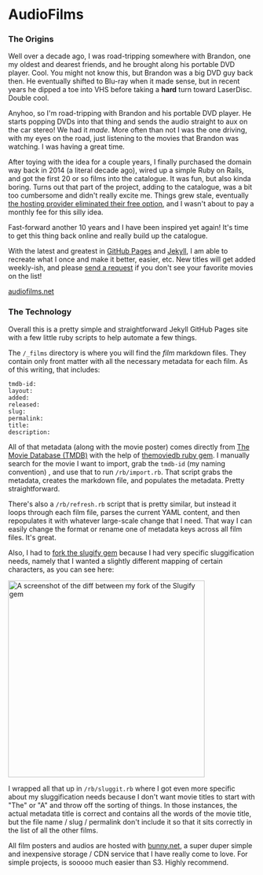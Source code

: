 # AudioFilms

### The Origins

Well over a decade ago, I was road-tripping somewhere with Brandon, one my oldest and dearest friends, and he brought along his portable DVD player. Cool. You might not know this, but Brandon was a big DVD guy back then. He eventually shifted to Blu-ray when it made sense, but in recent years he dipped a toe into VHS before taking a **hard** turn toward LaserDisc. Double cool.

Anyhoo, so I'm road-tripping with Brandon and his portable DVD player. He starts popping DVDs into that thing and sends the audio straight to aux on the car stereo! We had it *made*. More often than not I was the one driving, with my eyes on the road, just listening to the movies that Brandon was watching. I was having a great time.

After toying with the idea for a couple years, I finally purchased the domain way back in 2014 (a literal decade ago), wired up a simple Ruby on Rails, and got the first 20 or so films into the catalogue. It was fun, but also kinda boring. Turns out that part of the project, adding to the catalogue, was a bit too cumbersome and didn't really excite me. Things grew stale, eventually [the hosting provider eliminated their free option](https://help.heroku.com/RSBRUH58/removal-of-heroku-free-product-plans-faq), and I wasn't about to pay a monthly fee for this silly idea.

Fast-forward another 10 years and I have been inspired yet again! It's time to get this thing back online and really build up the catalogue.

With the latest and greatest in [GitHub Pages](https://pages.github.com) and [Jekyll](https://jekyllrb.com), I am able to recreate what I once and make it better, easier, etc. New titles will get added weekly-ish, and please [send a request](mailto:request@audiofilms.net?subject=I%27ve%20got%20an%20idea%20for%20an%20AudioFilm) if you don't see your favorite movies on the list!

[audiofilms.net](https://audiofilms.net)

### The Technology

Overall this is a pretty simple and straightforward Jekyll GitHub Pages site with a few little ruby scripts to help automate a few things.

The `/_films` directory is where you will find the *film* markdown files. They contain only front matter with all the necessary metadata for each film. As of this writing, that includes:

```
tmdb-id:
layout:
added:
released:
slug:
permalink:
title:
description:
```

All of that metadata (along with the movie poster) comes directly from [The Movie Database (TMDB)](https://www.themoviedb.org) with the help of [themoviedb ruby gem](https://github.com/ahmetabdi/themoviedb). I manually search for the movie I want to import, grab the `tmdb-id` (my naming convention) , and use that to run `/rb/import.rb`. That script grabs the metadata, creates the markdown file, and populates the metadata. Pretty straightforward.

There's also a `/rb/refresh.rb` script that is pretty similar, but instead it loops through each film file, parses the current YAML content, and then repopulates it with whatever large-scale change that I need. That way I can easily change the format or rename one of metadata keys across all film files. It's great.

Also, I had to [fork the slugify gem](https://github.com/eliduke/Slugify) because I had very specific sluggification needs, namely that I wanted a slightly different mapping of certain characters, as you can see here:

<img src="https://github.com/eliduke/audiofilms.net/assets/1372520/63276ab0-32cb-42a0-b4e1-e9c98a642e76" alt="A screenshot of the diff between my fork of the Slugify gem" width="400"/>

I wrapped all that up in `/rb/sluggit.rb` where I got even more specific about my sluggification needs because I don't want movie titles to start with "The" or "A" and throw off the sorting of things. In those instances, the actual metadata title is correct and contains all the words of the movie title, but the file name / slug / permalink don't include it so that it sits correctly in the list of all the other films.

All film posters and audios are hosted with [bunny.net](https://bunny.net), a super duper simple and inexpensive storage / CDN service that I have really come to love. For simple projects, is sooooo much easier than S3. Highly recommend.

